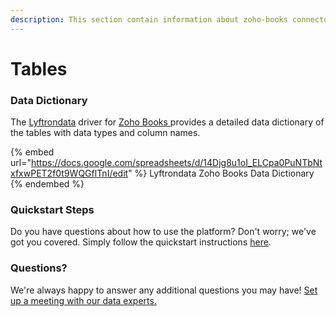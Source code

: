 ```yaml
---
description: This section contain information about zoho-books connector tables information
---
```


# Tables

### Data Dictionary

The [Lyftrondata](https://www.lyftrondata.com/) driver for [Zoho Books](https://www.lyftrondata.com/integration/finance-analytics/zohobooks//)[ ](https://www.lyftrondata.com/integration/zoho-books/)provides a detailed data dictionary of the tables with data types and column names.

{% embed url="https://docs.google.com/spreadsheets/d/14Djg8u1oI_ELCpa0PuNTbNtxfxwPET2f0t9WQGflTnI/edit" %}
Lyftrondata Zoho Books Data Dictionary
{% endembed %}

### Quickstart Steps

Do you have questions about how to use the platform? Don't worry; we've got you covered. Simply follow the quickstart instructions [here](../README.md).

### Questions? <a href="#questions" id="questions"></a>

We're always happy to answer any additional questions you may have! [Set up a meeting with our data experts.](https://www.lyftrondata.com/book-a-meeting/)

